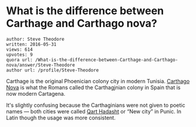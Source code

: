 # What is the difference between Carthage and Carthago nova?

	author: Steve Theodore
	written: 2016-05-31
	views: 614
	upvotes: 9
	quora url: /What-is-the-difference-between-Carthage-and-Carthago-nova/answer/Steve-Theodore
	author url: /profile/Steve-Theodore


Carthage is the original Phoenician colony city in modern Tunisia. [Carthago Nova](http://www.ancient.eu/Carthago_Nova/) is what the Romans called the Carthagjnian colony in Spain that is now modern Cartagena.

It's slightly confusing because the Carthaginians were not given to poetic names — both cities were called [Qart Hadasht](https://en.m.wikipedia.org/wiki/Qart_Hadasht) or “New city” in Punic. In Latin though the usage was more consistent.

